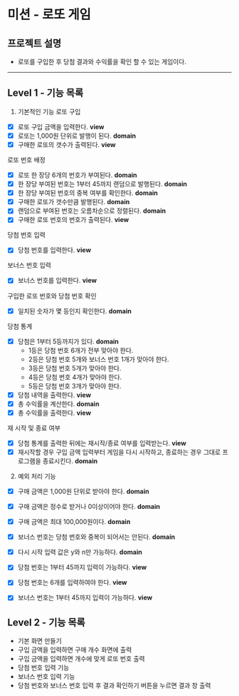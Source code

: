 # 미션 - 로또 게임
 ## 프로젝트 설명
 - 로또를 구입한 후 당첨 결과와 수익률을 확인 할 수 있는 게임이다.
 ---
## Level 1 - 기능 목록
 1) 기본적인 기능
로또 구입
- [x] 로또 구입 금액을 입력한다. **view**
- [x] 로또는 1,000원 단위로 발행이 된다. **domain**
- [x] 구매한 로또의 갯수가 출력된다. **view**

로또 번호 배정
- [x] 로또 한 장당 6개의 번호가 부여된다. **domain**
- [x] 한 장당 부여된 번호는 1부터 45까지 랜덤으로 발행된다. **domain**
- [x] 한 장당 부여된 번호의 중복 여부를 확인한다. **domain**
- [x] 구매한 로또가 갯수만큼 발행된다. **domain**
- [x] 랜덤으로 부여된 번호는 오름차순으로 정렬된다. **domain**
- [x] 구매한 로또 번호의 번호가 출력된다. **view**

당첨 번호 입력
- [x] 당첨 번호를 입력한다. **view**

보너스 번호 입력
- [x] 보너스 번호를 입력한다. **view**

구입한 로또 번호와 당첨 번호 확인
- [x] 일치된 숫자가 몇 등인지 확인한다. **domain**

당첨 통계
- [x] 당첨은 1부터 5등까지가 있다. **domain**
    - 1등은 당첨 번호 6개가 전부 맞아야 한다.
    - 2등은 당첨 번호 5개와 보너스 번호 1개가 맞아야 한다.
    - 3등은 당첨 번호 5개가 맞아야 한다.
    - 4등은 당첨 번호 4개가 맞아야 한다.
    - 5등은 당첨 번호 3개가 맞아야 한다.
- [x] 당첨 내역을 출력한다. **view**
- [x] 총 수익률을 계산한다. **domain**
- [x] 총 수익률을 출력한다. **view**

재 시작 및 종료 여부
- [x] 당첨 통계를 출력한 뒤에는 재시작/종료 여부를 입력받는다. **view**
- [x] 재시작할 경우 구입 금액 입력부터 게임을 다시 시작하고, 종료하는 경우 그대로 프로그램을 종료시킨다. **domain**
 
2) 예외 처리 기능
- [x] 구매 금액은 1,000원 단위로 받아야 한다. **domain**
- [x] 구매 금액은 정수로 받거나 0이상이어야 한다. **domain**
- [x] 구매 금액은 최대 100,000원이다. **domain**
- [x] 보너스 번호는 당첨 번호와 중복이 되어서는 안된다. **domain**
- [x] 다시 시작 입력 값은 y와 n만 가능하다. **domain**
- [x] 당첨 번호는 1부터 45까지 입력이 가능하다. **view**
- [x] 당첨 번호는 6개를 입력하여야 한다. **view**
- [x] 보너스 번호는 1부터 45까지 입력이 가능하다. **view**
 

## Level 2 - 기능 목록
- 기본 화면 만들기
- 구입 금액을 입력하면 구매 개수 화면에 출력
- 구입 금액을 입력하면 개수에 맞게 로또 번호 출력
- 당첨 번호 입력 기능
- 보너스 번호 입력 기능
- 당첨 번호와 보너스 번호 입력 후 결과 확인하기 버튼을 누르면 결과 창 출력